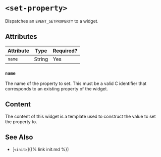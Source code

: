 # `<set-property>`
Dispatches an `EVENT_SETPROPERTY` to a widget.

## Attributes

| Attribute     | Type    | Required? |
|---------------|---------|-----------|
| `name`        | String  | Yes       |

### `name`
The name of the property to set. This must be a valid C identifier that
corresponds to an existing property of the widget.

## Content
The content of this widget is a template used to construct the value to set the
property to.

## See Also
- [`<init>`]({% link init.md %})
